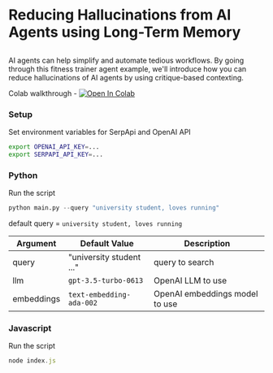 # Reducing Hallucinations from AI Agents using Long-Term Memory
## 
AI agents can help simplify and automate tedious workflows. By going through this fitness trainer agent example, we'll introduce how you can reduce hallucinations of AI agents by using critique-based contexting.

Colab walkthrough - <a href="https://colab.research.google.com/github/lancedb/vectordb-recipes/blob/main/examples/reducing_hallucinations_ai_agents/main.ipynb"><img src="https://colab.research.google.com/assets/colab-badge.svg" alt="Open In Colab"></a>

### Setup

Set environment variables for SerpApi and OpenAI API

```bash
export OPENAI_API_KEY=...
export SERPAPI_API_KEY=...
```

### Python
Run the script 
```python
python main.py --query "university student, loves running"
```
default query = `university student, loves running`

| Argument | Default Value | Description |
|---|---|---|
| query | "university student ..." | query to search |
| llm | `gpt-3.5-turbo-0613` | OpenAI LLM to use |
| embeddings | `text-embedding-ada-002` | OpenAI embeddings model to use |

### Javascript
Run the script
```javascript
node index.js
```
